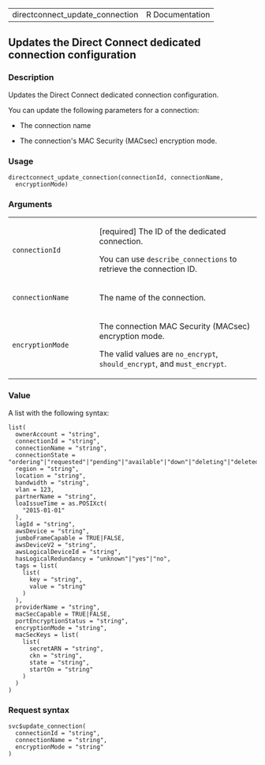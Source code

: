 <table style="width: 100%;">
<tbody>
<tr class="odd">
<td>directconnect_update_connection</td>
<td style="text-align: right;">R Documentation</td>
</tr>
</tbody>
</table>

## Updates the Direct Connect dedicated connection configuration

### Description

Updates the Direct Connect dedicated connection configuration.

You can update the following parameters for a connection:

-   The connection name

-   The connection's MAC Security (MACsec) encryption mode.

### Usage

    directconnect_update_connection(connectionId, connectionName,
      encryptionMode)

### Arguments

<table>
<colgroup>
<col style="width: 35%" />
<col style="width: 65%" />
</colgroup>
<tbody>
<tr class="odd">
<td><code
id="directconnect_update_connection_:_connectionId">connectionId</code></td>
<td><p>[required] The ID of the dedicated connection.</p>
<p>You can use <code>describe_connections</code> to retrieve the
connection ID.</p></td>
</tr>
<tr class="even">
<td><code
id="directconnect_update_connection_:_connectionName">connectionName</code></td>
<td><p>The name of the connection.</p></td>
</tr>
<tr class="odd">
<td><code
id="directconnect_update_connection_:_encryptionMode">encryptionMode</code></td>
<td><p>The connection MAC Security (MACsec) encryption mode.</p>
<p>The valid values are <code>no_encrypt</code>,
<code>should_encrypt</code>, and <code>must_encrypt</code>.</p></td>
</tr>
</tbody>
</table>

### Value

A list with the following syntax:

    list(
      ownerAccount = "string",
      connectionId = "string",
      connectionName = "string",
      connectionState = "ordering"|"requested"|"pending"|"available"|"down"|"deleting"|"deleted"|"rejected"|"unknown",
      region = "string",
      location = "string",
      bandwidth = "string",
      vlan = 123,
      partnerName = "string",
      loaIssueTime = as.POSIXct(
        "2015-01-01"
      ),
      lagId = "string",
      awsDevice = "string",
      jumboFrameCapable = TRUE|FALSE,
      awsDeviceV2 = "string",
      awsLogicalDeviceId = "string",
      hasLogicalRedundancy = "unknown"|"yes"|"no",
      tags = list(
        list(
          key = "string",
          value = "string"
        )
      ),
      providerName = "string",
      macSecCapable = TRUE|FALSE,
      portEncryptionStatus = "string",
      encryptionMode = "string",
      macSecKeys = list(
        list(
          secretARN = "string",
          ckn = "string",
          state = "string",
          startOn = "string"
        )
      )
    )

### Request syntax

    svc$update_connection(
      connectionId = "string",
      connectionName = "string",
      encryptionMode = "string"
    )
